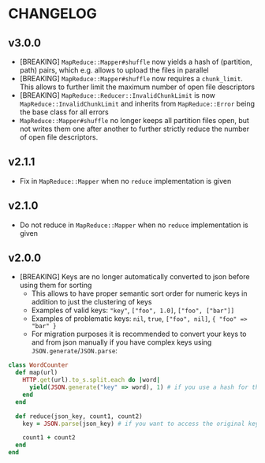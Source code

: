 # CHANGELOG

## v3.0.0

* [BREAKING] `MapReduce::Mapper#shuffle` now yields a hash of (partition, path)
  pairs, which e.g. allows to upload the files in parallel
* [BREAKING] `MapReduce::Mapper#shuffle` now requires a `chunk_limit`. This
  allows to further limit the maximum number of open file descriptors
* [BREAKING] `MapReduce::Reducer::InvalidChunkLimit` is now
  `MapReduce::InvalidChunkLimit` and inherits from `MapReduce::Error` being the
  base class for all errors
* `MapReduce::Mapper#shuffle` no longer keeps all partition files open, but
  not writes them one after another to further strictly reduce the number of
  open file descriptors.

## v2.1.1

* Fix in `MapReduce::Mapper` when no `reduce` implementation is given

## v2.1.0

* Do not reduce in `MapReduce::Mapper` when no `reduce` implementation is given

## v2.0.0

* [BREAKING] Keys are no longer automatically converted to json before using
  them for sorting
  * This allows to have proper semantic sort order for numeric keys in addition
    to just the clustering of keys
  * Examples of valid keys: `"key"`, `["foo", 1.0]`, `["foo", ["bar"]]`
  * Examples of problematic keys: `nil`, `true`, `["foo", nil]`, `{ "foo" => "bar" }`
  * For migration purposes it is recommended to convert your keys to and from
    json manually if you have complex keys using `JSON.generate`/`JSON.parse`:

```ruby
class WordCounter
  def map(url)
    HTTP.get(url).to_s.split.each do |word|
      yield(JSON.generate("key" => word), 1) # if you use a hash for the key
    end
  end

  def reduce(json_key, count1, count2)
    key = JSON.parse(json_key) # if you want to access the original key

    count1 + count2
  end
end
```
